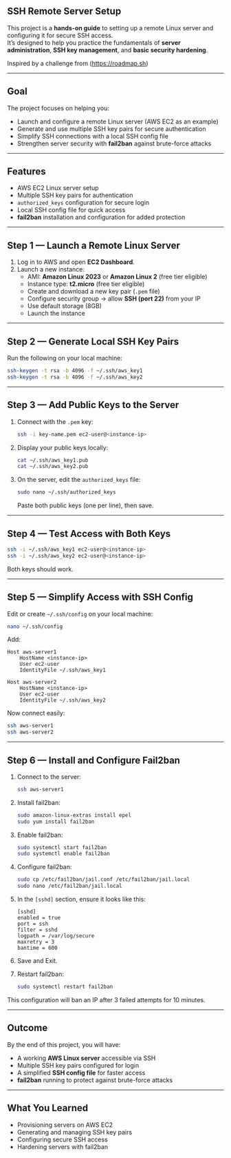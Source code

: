 ## SSH Remote Server Setup

This project is a **hands-on guide** to setting up a remote Linux server and configuring it for secure SSH access.  
It’s designed to help you practice the fundamentals of **server administration**, **SSH key management**, and **basic security hardening**.  

Inspired by a challenge from (https://roadmap.sh)

---

## Goal
The project focuses on helping you:

- Launch and configure a remote Linux server (AWS EC2 as an example)  
- Generate and use multiple SSH key pairs for secure authentication  
- Simplify SSH connections with a local SSH config file  
- Strengthen server security with **fail2ban** against brute-force attacks  

---

## Features
- AWS EC2 Linux server setup  
- Multiple SSH key pairs for authentication  
- `authorized_keys` configuration for secure login  
- Local SSH config file for quick access  
- **fail2ban** installation and configuration for added protection  

---

## Step 1 — Launch a Remote Linux Server
1. Log in to AWS and open **EC2 Dashboard**.  
2. Launch a new instance:  
   - AMI: **Amazon Linux 2023** or **Amazon Linux 2** (free tier eligible)  
   - Instance type: **t2.micro** (free tier eligible)  
   - Create and download a new key pair (`.pem` file)  
   - Configure security group → allow **SSH (port 22)** from your IP  
   - Use default storage (8GB)  
   - Launch the instance  

---

## Step 2 — Generate Local SSH Key Pairs
Run the following on your local machine:
```bash
ssh-keygen -t rsa -b 4096 -f ~/.ssh/aws_key1
ssh-keygen -t rsa -b 4096 -f ~/.ssh/aws_key2
```

---

## Step 3 — Add Public Keys to the Server
1. Connect with the `.pem` key:
   ```bash
   ssh -i key-name.pem ec2-user@<instance-ip>
   ```
2. Display your public keys locally:
   ```bash
   cat ~/.ssh/aws_key1.pub
   cat ~/.ssh/aws_key2.pub
   ```
3. On the server, edit the `authorized_keys` file:
   ```bash
   sudo nano ~/.ssh/authorized_keys
   ```
   Paste both public keys (one per line), then save.

---

## Step 4 — Test Access with Both Keys
```bash
ssh -i ~/.ssh/aws_key1 ec2-user@<instance-ip>
ssh -i ~/.ssh/aws_key2 ec2-user@<instance-ip>
```
Both keys should work.

---

## Step 5 — Simplify Access with SSH Config
Edit or create `~/.ssh/config` on your local machine:
```bash
nano ~/.ssh/config
```

Add:
```
Host aws-server1
    HostName <instance-ip>
    User ec2-user
    IdentityFile ~/.ssh/aws_key1

Host aws-server2
    HostName <instance-ip>
    User ec2-user
    IdentityFile ~/.ssh/aws_key2
```

Now connect easily:
```bash
ssh aws-server1
ssh aws-server2
```

---

## Step 6 — Install and Configure Fail2ban
1. Connect to the server:
   ```bash
   ssh aws-server1
   ```
2. Install fail2ban:
   ```bash
   sudo amazon-linux-extras install epel
   sudo yum install fail2ban
   ```
3. Enable fail2ban:
   ```bash
   sudo systemctl start fail2ban
   sudo systemctl enable fail2ban
   ```
4. Configure fail2ban:
   ```bash
   sudo cp /etc/fail2ban/jail.conf /etc/fail2ban/jail.local
   sudo nano /etc/fail2ban/jail.local
   ```
5. In the `[sshd]` section, ensure it looks like this:
   ```
   [sshd]
   enabled = true
   port = ssh
   filter = sshd
   logpath = /var/log/secure
   maxretry = 3
   bantime = 600
   ```
6. Save and Exit.
   
7. Restart fail2ban:
   ```bash
   sudo systemctl restart fail2ban
   ```
This configuration will ban an IP after 3 failed attempts for 10 minutes.

---

## Outcome
By the end of this project, you will have:

- A working **AWS Linux server** accessible via SSH  
- Multiple SSH key pairs configured for login  
- A simplified **SSH config file** for faster access  
- **fail2ban** running to protect against brute-force attacks  

---

## What You Learned
- Provisioning servers on AWS EC2  
- Generating and managing SSH key pairs  
- Configuring secure SSH access  
- Hardening servers with fail2ban  
